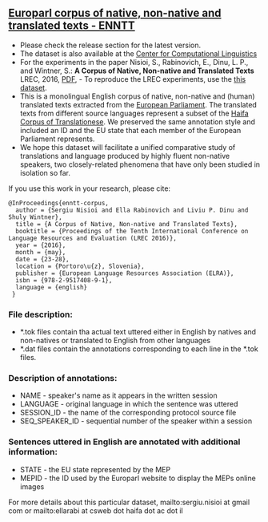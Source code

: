 ## [Europarl corpus of native, non-native and translated texts - ENNTT](https://github.com/senisioi/enntt-release/releases/tag/v1.0)
- Please check the release section for the latest version.
- The dataset is also available at the [Center for Computational Linguistics](http://nlp.unibuc.ro/resources.html)
- For the experiments in the paper Nisioi, S., Rabinovich, E., Dinu, L. P., and Wintner, S.: **A Corpus of Native, Non-native and Translated Texts** LREC, 2016, [PDF](http://www.lrec-conf.org/proceedings/lrec2016/summaries/902.html), - To reproduce the LREC experiments, use the [this dataset](http://nlp.unibuc.ro/resources/LREC2016_experiment.tar.gz).
- This is a monolingual English corpus of native, non-native and (human) translated texts extracted from the [European Parliament](http://www.statmt.org/europarl/). The translated texts from different source languages represent a subset of the [Haifa Corpus of Translationese](http://arxiv.org/abs/1509.03611). We preserved the same annotation style and included an ID and the EU state that each member of the European Parliament represents.
- We hope this dataset will facilitate a unified comparative study of translations and language produced by highly fluent non-native speakers, two closely-related phenomena that have only been studied in isolation so far.

If you use this work in your research, please cite:
```
@InProceedings{enntt-corpus,
  author = {Sergiu Nisioi and Ella Rabinovich and Liviu P. Dinu and Shuly Wintner},
  title = {A Corpus of Native, Non-native and Translated Texts},
  booktitle = {Proceedings of the Tenth International Conference on Language Resources and Evaluation (LREC 2016)},
  year = {2016},
  month = {may},
  date = {23-28},
  location = {Portoro\u{z}, Slovenia},
  publisher = {European Language Resources Association (ELRA)},
  isbn = {978-2-9517408-9-1},
  language = {english}
 }
```

### File description:
-	*.tok files contain tha actual text uttered either in English by natives and non-natives or translated to English from other languages
-	*.dat files contain the annotations corresponding to each line in the *.tok files.

### Description of annotations:
-	NAME - speaker's name as it appears in the written session 
-	LANGUAGE - original language in which the sentence was uttered 
-	SESSION_ID - the name of the corresponding protocol source file 
-	SEQ_SPEAKER_ID - sequential number of the speaker within a session 

### Sentences uttered in English are annotated with additional information:
-	STATE - the EU state represented by the MEP 
-	MEPID - the ID used by the Europarl website to display the MEPs online images

For more details about this particular dataset, mailto:sergiu.nisioi at gmail com or mailto:ellarabi at csweb dot haifa dot ac dot il

